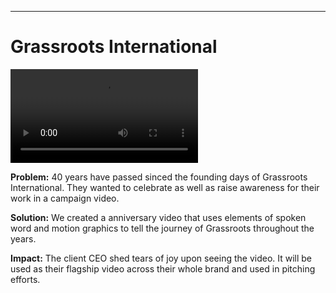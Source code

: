 
---

# Grassroots International

<video src="/(projects)/grassroots-international/gri.mp4"></video>

**Problem:** 40 years have passed sinced the founding days of Grassroots International. They wanted to celebrate as well as raise awareness for their work in a campaign video. 

**Solution:** We created a anniversary video that uses elements of spoken word and motion graphics to tell the journey of Grassroots throughout the years. 

**Impact:** The client CEO shed tears of joy upon seeing the video. It will be used as their flagship video across their whole brand and used in pitching efforts.